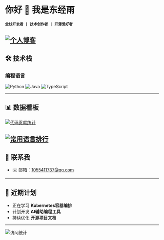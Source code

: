 # 你好 👋 我是东经雨

**`全栈开发者 | 技术创作者 | 开源爱好者`**

[![个人博客](https://img.shields.io/badge/-个人博客-%230077B5?style=flat&logo=hexo&logoColor=white)](https://Dong-Jing-Yu.github.io)
---

## 🛠 技术栈

### 编程语言
![Python](https://img.shields.io/badge/-Python-3776AB?logo=python&logoColor=white)
![Java](https://img.shields.io/badge/-Java-007396?logo=openjdk&logoColor=white)
![TypeScript](https://img.shields.io/badge/-TypeScript-3178C6?logo=typescript&logoColor=white)

---

## 📊 数据看板

[![代码贡献统计](https://github-readme-stats.vercel.app/api?username=Dong-Jing-Yu&show_icons=true&theme=radical)](https://github.com/anuraghazra/github-readme-stats)

[![常用语言排行](https://github-readme-stats.vercel.app/api/top-langs/?username=Dong-Jing-Yu&layout=compact&theme=radical)](https://github.com/anuraghazra/github-readme-stats)
---

## 📮 联系我

- ✉️ 邮箱：1055411737@qq.com

---

## 🎯 近期计划

- 正在学习 **Kubernetes容器编排**
- 计划开发 **AI辅助编程工具**
- 持续优化 **开源项目文档**

---

![访问统计](https://komarev.com/ghpvc/?username=Dong-Jing-Yu&color=blue&style=for-the-badge)
